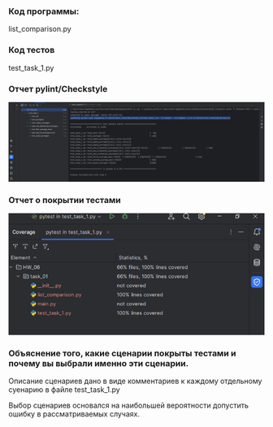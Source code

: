 ### Код программы:

list_comparison.py

### Код тестов

test_task_1.py

### Отчет pylint/Checkstyle

![1](/HW_06/Test1.png)


### Отчет о покрытии тестами

![2](/HW_06/Test2.png)

### Объяснение того, какие сценарии покрыты тестами и почему вы выбрали именно эти сценарии.

Описание сценариев дано в виде комментариев к каждому отдельному суенарию в файле test_task_1.py 

Выбор сценариев основался на наибольшей вероятности допустить ошибку в рассматриваемых случаях.